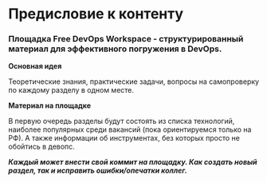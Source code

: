 # Предисловие к контенту

### Площадка Free DevOps Workspace - структурированный материал для эффективного погружения в DevOps.

**Основная идея**

Теоретические знания, практические задачи, вопросы на самопроверку по каждому разделу в одном месте.

**Материал на площадке**

В первую очередь разделы будут состоять из списка технологий, наиболее 
популярных среди вакансий (пока ориентируемся только на РФ). А также информации об инструментах,
без которых просто не обойтись в девопс.

_**Каждый может внести свой коммит на площадку. Как создать новый раздел, так и исправить ошибки/опечатки коллег.**_

